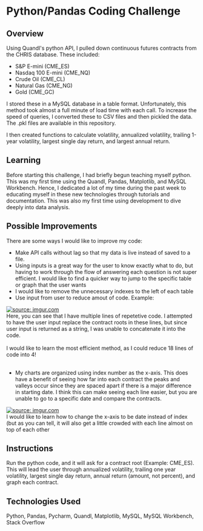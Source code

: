 # Python/Pandas Coding Challenge

## Overview
Using Quandl's python API, I pulled down continuous futures contracts from the CHRIS database.  These included:
<ul>
<li>S&P E-mini (CME_ES)</li>
<li>Nasdaq 100 E-mini (CME_NQ)</li>
<li>Crude Oil (CME_CL)</li>
<li>Natural Gas (CME_NG)</li>
<li>Gold (CME_GC)</li></ul>

I stored these in a MySQL database in a table format.  Unfortunately, this method took almost a full minute of load time with
each call. To increase the speed of queries, I converted these to CSV files and then pickled the data.  The .pkl files are available in this repository.

I then created functions to calculate volatility, annualized volatility, trailing 1-year volatility, largest single day return, 
and largest annual return.  

## Learning
Before starting this challenge, I had briefly begun teaching myself python.  This was my first time using the Quandl, Pandas, Matplotlib, and
MySQL Workbench. Hence, I dedicated a lot of my time during the past week to educating myself in these new technologies through tutorials and documentation.
This was also my first time using development to dive deeply into data analysis.

## Possible Improvements
There are some ways I would like to improve my code:

<ul>
<li>Make API calls without lag so that my data is live instead of saved to a file.</li>
<li>Using inputs is a great way for the user to know exactly what to do, but having to work through the flow of answering each question is not super efficient.  I would like to find a quicker way to jump to the specific table or graph that the user wants</li>
     <li>I would like to remove the unnecessary indexes to the left of each table</li>
<li>Use input from user to reduce amout of code.  Example:</li>
</ul>
<a href="https://imgur.com/uhJl1Rt"><img src="https://i.imgur.com/uhJl1Rt.png?1" title="source: imgur.com" /></a><br>
Here, you can see that I have multiple lines of repetetive code.  I attempted to have the user input replace the contract roots in these lines,
but since user input is returned as a string, I was unable to concatenate it into the code.<br><br>
     I would like to learn the most efficient method, as I could reduce 18 lines of code into 4!<br><br>
<ul>
<li>My charts are organized using index number as the x-axis. This does have a benefit of seeing how far into each contract the peaks and valleys occur since they are spaced apart if there is a major difference in starting date. I think this can make seeing each line easier, but you are unable to go to a specific date and compare the contracts.</li>
</ul>
     <a href="https://imgur.com/iFImvN3"><img src="https://i.imgur.com/iFImvN3.png?1" title="source: imgur.com" /></a><br>
     I would like to learn how to change the x-axis to be date instead of index (but as you can tell, it will also get a little crowded with each line almost on top of each other

## Instructions
Run the python code, and it will ask for a contract root (Example: CME_ES).  This will lead the user through annualized volatility,
trailing one year volatility, largest single day return, annual return (amount, not percent), and graph each contract.  

## Technologies Used
Python, Pandas, Pycharm, Quandl, Matplotlib, MySQL, MySQL Workbench, Stack Overflow
